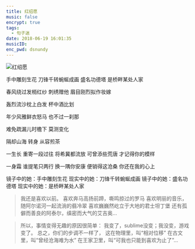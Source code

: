 ```yaml
---
title: 红绍愿
music: false
encrypt: true
tags:
  - 句子迷
date: 2018-06-19 16:01:35
musicID: 
enc_pwd: dsnundy
---
```



![红绍愿](http://ozgbjelmj.bkt.clouddn.com/hongshaoyuan.png)

<!-- more -->

手中雕刻生花
刀锋千转蜿蜒成画
盛名功德塔
是桥畔某处人家

春风绕过发梢红纱
刺绣赠他
眉目刚烈拟作妆嫁

轰烈流沙枕上白发
杯中酒比划

年少风雅鲜衣怒马
也不过一刹那

难免疏漏儿时檐下
莫测变化

隔却山海
转身 从容煎茶

一生长
重寄一段过往
将希冀都流放
可曾添些荒唐
才记得你的模样

一身霜
谁提笔只两行
换一隅你安康
便销得这沧桑
你还在我的心上

镜子中的她：手中雕刻生花
现实中的她：刀锋千转蜿蜒成画
镜子中的她：盛名功德塔
现实中的她：是桥畔某处人家

>我还是喜欢以前。
>喜欢奔马高扬前蹄，嘶鸣掠过的罗马
>喜欢明丽的音乐，随阿尔诺河一起流淌的翡冷翠
>喜欢巍巍然屹立于大地的君士坦丁堡
>还有孤僻而善良的阿泰尔，缜密而大气的艾吉奥…

>所以，事情变得无趣的原因很简单：
>我变了，sublime没变；我没变，游戏变了。
>总之，你们的步调不一样了，
>这在物理里，叫“相对位移”
>在古文里，叫“曾经沧海难为水”
>在王家卫里，叫“可我也只能到喜欢为止了”…